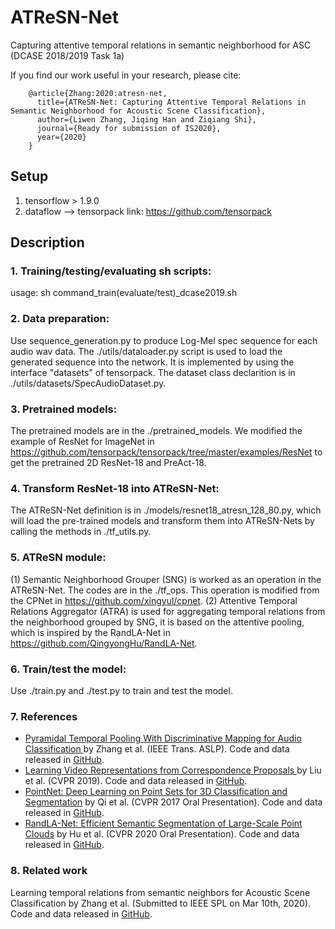 # ATReSN-Net
Capturing attentive temporal relations in semantic neighborhood for ASC (DCASE 2018/2019 Task 1a)

If you find our work useful in your research, please cite:

        @article{Zhang:2020:atresn-net,
          title={ATReSN-Net: Capturing Attentive Temporal Relations in Semantic Neighborhood for Acoustic Scene Classification},
          author={Liwen Zhang, Jiqing Han and Ziqiang Shi},
          journal={Ready for submission of IS2020},
          year={2020}
        }

## Setup
1. tensorflow > 1.9.0
2. dataflow --> tensorpack 
link: https://github.com/tensorpack

## Description

### 1. Training/testing/evaluating sh scripts:
usage: sh command_train(evaluate/test)_dcase2019.sh

### 2. Data preparation:
Use sequence_generation.py to produce Log-Mel spec sequence for each audio wav data.
The ./utils/dataloader.py script is used to load the generated sequence into the network. It is implemented by using the interface "datasets" of tensorpack. The dataset class declarition is in ./utils/datasets/SpecAudioDataset.py.

### 3. Pretrained models:
The pretrained models are in the ./pretrained_models. We modified the example of ResNet for ImageNet in https://github.com/tensorpack/tensorpack/tree/master/examples/ResNet to get the pretrained 2D ResNet-18 and PreAct-18.

### 4. Transform ResNet-18 into ATReSN-Net:
The ATReSN-Net definition is in ./models/resnet18_atresn_128_80.py, which will load the pre-trained models and transform them into ATReSN-Nets by calling the methods in ./tf_utils.py.

### 5. ATReSN module:
(1) Semantic Neighborhood Grouper (SNG) is worked as an operation in the ATReSN-Net. The codes are in the ./tf_ops.
This operation is modified from the CPNet in https://github.com/xingyul/cpnet.
(2) Attentive Temporal Relations Aggregator (ATRA) is used for aggregating temporal relations from the neighborhood grouped by SNG, it is based on the attentive pooling, which is inspired by the RandLA-Net in https://github.com/QingyongHu/RandLA-Net.

### 6. Train/test the model:
Use ./train.py and ./test.py to train and test the model.

### 7. References
* <a href="https://ieeexplore.ieee.org/document/8960462" target="_blank">Pyramidal Temporal Pooling With Discriminative Mapping for Audio Classification
</a> by Zhang et al. (IEEE Trans. ASLP). Code and data released in <a href="https://github.com/zlw9161/PyramidalTemporalPooling">GitHub</a>.
* <a href="http://arxiv.org/abs/1905.07853" target="_blank">Learning Video Representations from Correspondence Proposals
</a> by Liu et al. (CVPR 2019). Code and data released in <a href="https://github.com/xingyul/cpnet">GitHub</a>.
* <a href="http://stanford.edu/~rqi/pointnet" target="_blank">PointNet: Deep Learning on Point Sets for 3D Classification and Segmentation</a> by Qi et al. (CVPR 2017 Oral Presentation). Code and data released in <a href="https://github.com/charlesq34/pointnet">GitHub</a>.
* <a href="https://arxiv.org/abs/1911.11236?context=cs.LG" target="_blank">RandLA-Net: Efficient Semantic Segmentation of Large-Scale Point Clouds</a> by Hu et al. (CVPR 2020 Oral Presentation). Code and data released in <a href="https://github.com/QingyongHu/RandLA-Net">GitHub</a>.

### 8. Related work
Learning temporal relations from semantic neighbors for Acoustic Scene Classification </a> by Zhang et al. (Submitted to IEEE SPL on Mar 10th, 2020). Code and data released in <a href="https://github.com/zlw9161/SeNoT-Net">GitHub</a>.
